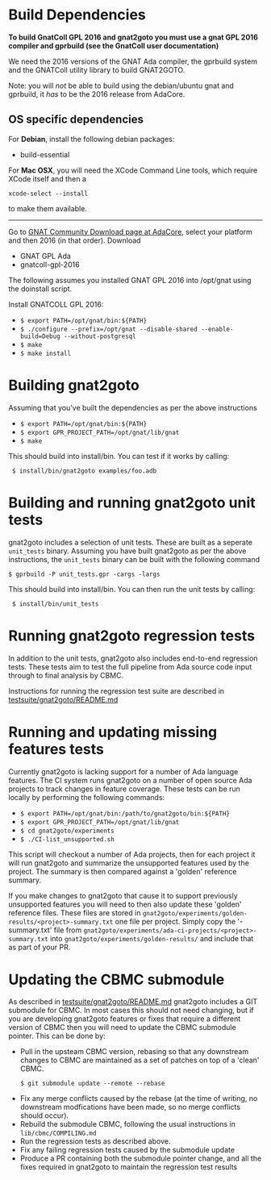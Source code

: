 # Build Dependencies

**To build GnatColl GPL 2016 and gnat2goto you must use a gnat GPL 2016 compiler and gprbuild (see the GnatColl user documentation)**

We need the 2016 versions of the GNAT Ada compiler, the gprbuild system and the
GNATColl utility library to build GNAT2GOTO.

Note: you will *not* be able to build using the debian/ubuntu gnat and gprbuild, it *has* to be the 2016 release from AdaCore.

## OS specific dependencies

For **Debian**, install the following debian packages:
  - build-essential

For **Mac OSX**, you will need the XCode Command Line tools, which require XCode itself and then a 
```
xcode-select --install
```
to make them available.

----------------------------

Go to [GNAT Community Download page at AdaCore](https://www.adacore.com/download/more),
select your platform and then 2016 (in that order). Download

  * GNAT GPL Ada
  * gnatcoll-gpl-2016


The following assumes you installed GNAT GPL 2016 into /opt/gnat using the doinstall script.

Install GNATCOLL GPL 2016:
  - `$ export PATH=/opt/gnat/bin:${PATH}`
  - `$ ./configure --prefix=/opt/gnat --disable-shared --enable-build=Debug --without-postgresql`
  - `$ make`
  - `$ make install`


# Building gnat2goto

Assuming that you've built the dependencies as per the above instructions

  - `$ export PATH=/opt/gnat/bin:${PATH}`
  - `$ export GPR_PROJECT_PATH=/opt/gnat/lib/gnat`
  - `$ make`

This should build into install/bin. You can test if it works by calling:

` $ install/bin/gnat2goto examples/foo.adb`

# Building and running gnat2goto unit tests

gnat2goto includes a selection of unit tests. These are built as a seperate
`unit_tests` binary. Assuming you have built gnat2goto as per the above
instructions, the `unit_tests` binary can be built with the following command

`$ gprbuild -P unit_tests.gpr -cargs -largs`

This should build into install/bin. You can then run the unit tests by calling:

` $ install/bin/unit_tests`

# Running gnat2goto regression tests

In addition to the unit tests, gnat2goto also includes end-to-end regression
tests. These tests aim to test the full pipeline from Ada source code input
through to final analysis by CBMC.

Instructions for running the regression test suite are described in [testsuite/gnat2goto/README.md](testsuite/gnat2goto/README.md)

# Running and updating missing features tests

Currently gnat2goto is lacking support for a number of Ada language features.
The CI system runs gnat2goto on a number of open source Ada projects to track
changes in feature coverage. These tests can be run locally by performing the
following commands:

- `$ export PATH=/opt/gnat/bin:/path/to/gnat2goto/bin:${PATH}`
- `$ export GPR_PROJECT_PATH=/opt/gnat/lib/gnat`
- `$ cd gnat2goto/experiments`
- `$ ./CI-list_unsupported.sh`

This script will checkout a number of Ada projects, then for each project it will
run gnat2goto and summarize the unsupported features used by the project. The
summary is then compared against a 'golden' reference summary.

If you make changes to gnat2goto that cause it to support previously unsupported
features you will need to then also update these 'golden' reference files. These
files are stored in `gnat2goto/experiments/golden-results/<project>-summary.txt`
one file per project. Simply copy the '<project>-summary.txt' file from
`gnat2goto/experiments/ada-ci-projects/<project>-summary.txt` into
`gnat2goto/experiments/golden-results/` and include that as part of your PR.

# Updating the CBMC submodule

As described in [testsuite/gnat2goto/README.md](testsuite/gnat2goto/README.md)
gnat2goto includes a GIT submodule for CBMC. In most cases this should not need
changing, but if you are developing gnat2goto features or fixes that require a
different version of CBMC then you will need to update the CBMC submodule
pointer. This can be done by:

 - Pull in the upsteam CBMC version, rebasing so that any downstream changes
   to CBMC are maintained as a set of patches on top of a 'clean' CBMC.
   ```
   $ git submodule update --remote --rebase
   ```
 - Fix any merge conflicts caused by the rebase (at the time of writing, no
   downstream modfications have been made, so no merge conflicts should occur).
 - Rebuild the submodule CBMC, following the usual instructions in `lib/cbmc/COMPILING.md`
 - Run the regression tests as described above.
 - Fix any failing regression tests caused by the submodule update
 - Produce a PR containing both the submodule pointer change, and all the fixes
   required in gnat2goto to maintain the regression test results
